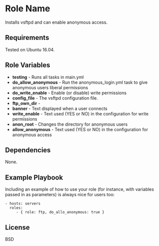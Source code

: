 Role Name
=========

Installs vsftpd and can enable anonymous access.

Requirements
------------

Tested on Ubuntu 16.04.

Role Variables
--------------

* **testing** - Runs all tasks in main.yml
* **do_allow_anonymous** - Run the anonymous_login.yml task to give anonymous users liberal permissions
* **do_write_enable** - Enable (or disable) write permissions
* **config_file** - The vsftpd configuration file.
* **ftp_own_dir** - 
* **banner** - Text displayed when a user connects
* **write_enable** - Text used (YES or NO) in the configuration for write permissions
* **anon_root** - Changes the directory for anonymous users
* **allow_anonymous** - Text used (YES or NO) in the configuration for anonymous access

Dependencies
------------

None.

Example Playbook
----------------

Including an example of how to use your role (for instance, with variables
passed in as parameters) is always nice for users too:

    - hosts: servers
      roles:
         - { role: ftp, do_allo_anonymous: true }

License
-------

BSD
